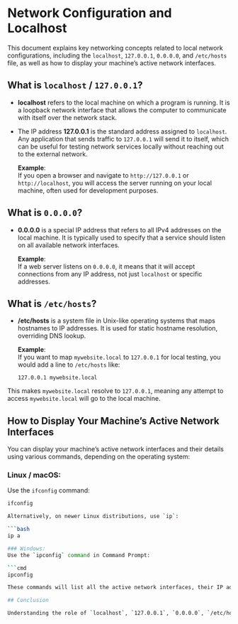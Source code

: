 # Network Configuration and Localhost

This document explains key networking concepts related to local network configurations, including the `localhost`, `127.0.0.1`, `0.0.0.0`, and `/etc/hosts` file, as well as how to display your machine’s active network interfaces.

## What is `localhost` / `127.0.0.1`?

- **localhost** refers to the local machine on which a program is running. It is a loopback network interface that allows the computer to communicate with itself over the network stack.
- The IP address **127.0.0.1** is the standard address assigned to `localhost`. Any application that sends traffic to `127.0.0.1` will send it to itself, which can be useful for testing network services locally without reaching out to the external network.
  
  **Example**:  
  If you open a browser and navigate to `http://127.0.0.1` or `http://localhost`, you will access the server running on your local machine, often used for development purposes.

## What is `0.0.0.0`?

- **0.0.0.0** is a special IP address that refers to all IPv4 addresses on the local machine. It is typically used to specify that a service should listen on all available network interfaces.
  
  **Example**:  
  If a web server listens on `0.0.0.0`, it means that it will accept connections from any IP address, not just `localhost` or specific addresses.

## What is `/etc/hosts`?

- **/etc/hosts** is a system file in Unix-like operating systems that maps hostnames to IP addresses. It is used for static hostname resolution, overriding DNS lookup.
  
  **Example**:  
  If you want to map `mywebsite.local` to `127.0.0.1` for local testing, you would add a line to `/etc/hosts` like:
  
  ```plaintext
  127.0.0.1 mywebsite.local

This makes `mywebsite.local` resolve to `127.0.0.1`, meaning any attempt to access `mywebsite.local` will go to the local machine.

## How to Display Your Machine’s Active Network Interfaces

You can display your machine’s active network interfaces and their details using various commands, depending on the operating system:

### Linux / macOS:
Use the `ifconfig` command:

```bash
ifconfig

Alternatively, on newer Linux distributions, use `ip`:

```bash
ip a

### Windows:
Use the `ipconfig` command in Command Prompt:

```cmd
ipconfig

These commands will list all the active network interfaces, their IP addresses, and additional details like subnet masks and gateway information.

## Conclusion

Understanding the role of `localhost`, `127.0.0.1`, `0.0.0.0`, `/etc/hosts`, and how to display active network interfaces is essential for effective local and network troubleshooting. These concepts are commonly used in networking, development, and system administration tasks.
